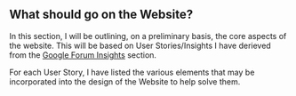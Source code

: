 ## What should go on the Website? 

In this section, I will be outlining, on a preliminary basis, the core aspects of the website. This will be based on User Stories/Insights I have derieved from the [Google Forum Insights](https://github.com/iamastic/CrowBox2.0/blob/main/Project%20Documentation/Ideation/Insights/001%20-%20The%20Google%20Forum.md#the-google-forum) section.

For each User Story, I have listed the various elements that may be incorporated into the design of the Website to help solve them. 
